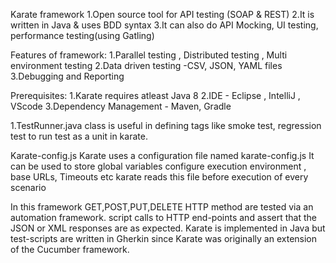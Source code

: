 Karate framework
1.Open source tool for API testing (SOAP & REST)
2.It is written in Java & uses BDD syntax
3.It can also do API Mocking, UI testing, performance testing(using Gatling)

Features of framework:
1.Parallel testing , Distributed testing , Multi environment testing
2.Data driven testing -CSV, JSON, YAML files
3.Debugging and Reporting

Prerequisites:
1.Karate requires atleast Java 8
2.IDE - Eclipse , IntelliJ , VScode
3.Dependency Management - Maven, Gradle

1.TestRunner.java class is useful in defining tags like smoke test, regression test to run test as a unit in karate.

Karate-config.js
Karate uses a configuration file named karate-config.js
It can be used to store global variables
configure execution environment , base URLs, Timeouts etc
karate reads this file before execution of every scenario

In this framework GET,POST,PUT,DELETE HTTP method are tested via an automation framework.
script calls to HTTP end-points and assert that the JSON or XML responses are as expected. Karate is implemented in Java but test-scripts are written in Gherkin since Karate was originally an extension of the Cucumber framework.